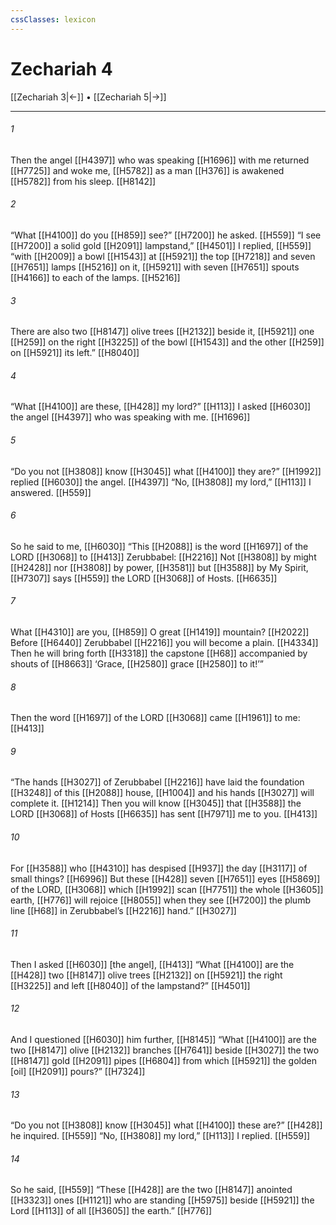 ```yaml
---
cssClasses: lexicon
---
```


# Zechariah 4

[[Zechariah 3|←]] • [[Zechariah 5|→]]

---

###### 1
Then the angel [[H4397]] who was speaking [[H1696]] with me  returned [[H7725]] and woke me, [[H5782]] as a man [[H376]] is awakened [[H5782]] from his sleep. [[H8142]]

###### 2
“What [[H4100]] do you [[H859]] see?” [[H7200]] he asked. [[H559]] “I see [[H7200]] a solid gold [[H2091]] lampstand,” [[H4501]] I replied, [[H559]] “with [[H2009]] a bowl [[H1543]] at [[H5921]] the top [[H7218]] and seven [[H7651]] lamps [[H5216]] on it, [[H5921]] with seven [[H7651]] spouts [[H4166]] to each of the lamps. [[H5216]]

###### 3
There are also two [[H8147]] olive trees [[H2132]] beside it, [[H5921]] one [[H259]] on the right [[H3225]] of the bowl [[H1543]] and the other [[H259]] on [[H5921]] its left.” [[H8040]]

###### 4
“What [[H4100]] are these, [[H428]] my lord?” [[H113]] I asked [[H6030]] the angel [[H4397]] who was speaking with me. [[H1696]]

###### 5
“Do you not [[H3808]] know [[H3045]] what [[H4100]] they are?” [[H1992]] replied [[H6030]] the angel. [[H4397]] “No, [[H3808]] my lord,” [[H113]] I answered. [[H559]]

###### 6
So he said to me, [[H6030]] “This [[H2088]] is the word [[H1697]] of the LORD [[H3068]] to [[H413]] Zerubbabel: [[H2216]] Not [[H3808]] by might [[H2428]] nor [[H3808]] by power, [[H3581]] but [[H3588]] by My Spirit, [[H7307]] says [[H559]] the LORD [[H3068]] of Hosts. [[H6635]]

###### 7
What [[H4310]] are you, [[H859]] O great [[H1419]] mountain? [[H2022]] Before [[H6440]] Zerubbabel [[H2216]] you will become a plain. [[H4334]] Then he will bring forth [[H3318]] the capstone [[H68]] accompanied by shouts of [[H8663]] ‘Grace, [[H2580]] grace [[H2580]] to it!’” 

###### 8
Then the word [[H1697]] of the LORD [[H3068]] came [[H1961]] to me: [[H413]]

###### 9
“The hands [[H3027]] of Zerubbabel [[H2216]] have laid the foundation [[H3248]] of this [[H2088]] house, [[H1004]] and his hands [[H3027]] will complete it. [[H1214]] Then you will know [[H3045]] that [[H3588]] the LORD [[H3068]] of Hosts [[H6635]] has sent [[H7971]] me to you. [[H413]]

###### 10
For [[H3588]] who [[H4310]] has despised [[H937]] the day [[H3117]] of small things? [[H6996]] But these [[H428]] seven [[H7651]] eyes [[H5869]] of the LORD, [[H3068]] which [[H1992]] scan [[H7751]] the whole [[H3605]] earth, [[H776]] will rejoice [[H8055]] when they see [[H7200]] the plumb line [[H68]] in Zerubbabel’s [[H2216]] hand.” [[H3027]]

###### 11
Then I asked [[H6030]] [the angel], [[H413]] “What [[H4100]] are the [[H428]] two [[H8147]] olive trees [[H2132]] on [[H5921]] the right [[H3225]] and left [[H8040]] of the lampstand?” [[H4501]]

###### 12
And I questioned [[H6030]] him further, [[H8145]] “What [[H4100]] are the two [[H8147]] olive [[H2132]] branches [[H7641]] beside [[H3027]] the two [[H8147]] gold [[H2091]] pipes [[H6804]] from which [[H5921]] the golden [oil] [[H2091]] pours?” [[H7324]]

###### 13
“Do you not [[H3808]] know [[H3045]] what [[H4100]] these are?” [[H428]] he inquired. [[H559]] “No, [[H3808]] my lord,” [[H113]] I replied. [[H559]]

###### 14
So he said, [[H559]] “These [[H428]] are the two [[H8147]] anointed [[H3323]] ones [[H1121]] who are standing [[H5975]] beside [[H5921]] the Lord [[H113]] of all [[H3605]] the earth.” [[H776]]


